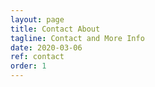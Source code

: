 ```yaml
---
layout: page
title: Contact About
tagline: Contact and More Info
date: 2020-03-06
ref: contact
order: 1
---
```


<!-- [Go to the Home Page]({{ '/' | absolute_url }}) -->
